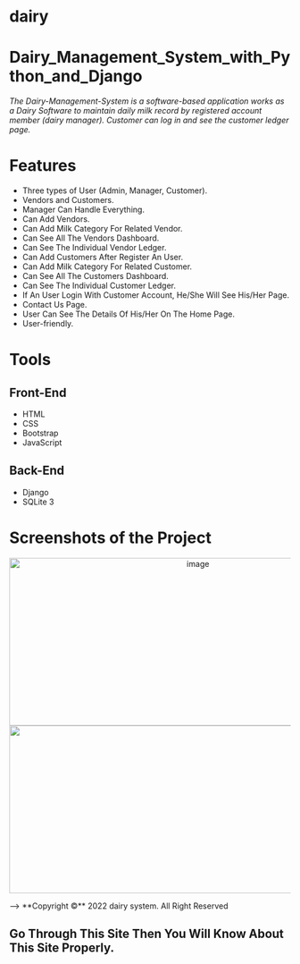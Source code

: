 # dairy
# Dairy_Management_System_with_Python_and_Django
*The Dairy-Management-System is a software-based application works as a Dairy Software to maintain daily milk record by registered account member (dairy manager). Customer can log in and see the customer ledger page.*

# Features
* Three types of User (Admin, Manager, Customer).
* Vendors and Customers.
* Manager Can Handle Everything.
* Can Add Vendors.
* Can Add Milk Category For Related Vendor.
* Can See All The Vendors Dashboard.
* Can See The Individual Vendor Ledger.
* Can Add Customers After Register An User.
* Can Add Milk Category For Related Customer.
* Can See All The Customers Dashboard.
* Can See The Individual Customer Ledger.
* If An User Login With Customer Account, He/She Will See His/Her Page.
* Contact Us Page.
* User Can See The Details Of His/Her On The Home Page.
* User-friendly.

# Tools
## Front-End
* HTML
* CSS
* Bootstrap
* JavaScript
## Back-End
* Django
* SQLite 3

# Screenshots of the Project
<p align="center">
  <img width="660" height="300" src="C:\Users\Dharmathej\PycharmProjects\Dairy_management_system\dairy\static\images\milk.png" alt="image">
  <img width="660" height="300" src="main/static/front/images/screenshots/b.png">
</p>
-->
**Copyright ©** 2022 dairy system. All Right Reserved

## Go Through This Site Then You Will Know About This Site Properly.
